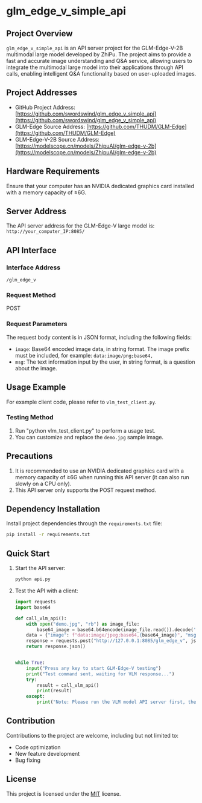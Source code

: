 # glm_edge_v_simple_api

## Project Overview

`glm_edge_v_simple_api` is an API server project for the GLM-Edge-V-2B multimodal large model developed by ZhiPu. The project aims to provide a fast and accurate image understanding and Q&A service, allowing users to integrate the multimodal large model into their applications through API calls, enabling intelligent Q&A functionality based on user-uploaded images.

## Project Addresses

- GitHub Project Address: [https://github.com/swordswind/glm_edge_v_simple_api](https://github.com/swordswind/glm_edge_v_simple_api)
- GLM-Edge Source Address: [https://github.com/THUDM/GLM-Edge](https://github.com/THUDM/GLM-Edge)
- GLM-Edge-V-2B Source Address: [https://modelscope.cn/models/ZhipuAI/glm-edge-v-2b](https://modelscope.cn/models/ZhipuAI/glm-edge-v-2b)

## Hardware Requirements

Ensure that your computer has an NVIDIA dedicated graphics card installed with a memory capacity of ≥6G.

## Server Address

The API server address for the GLM-Edge-V large model is: `http://your_computer_IP:8085/`

## API Interface

### Interface Address

`/glm_edge_v`

### Request Method

POST

### Request Parameters

The request body content is in JSON format, including the following fields:

- `image`: Base64 encoded image data, in string format. The image prefix must be included, for example: `data:image/png;base64,`
- `msg`: The text information input by the user, in string format, is a question about the image.

## Usage Example

For example client code, please refer to `vlm_test_client.py`.

### Testing Method

1. Run "python vlm_test_client.py" to perform a usage test.
2. You can customize and replace the `demo.jpg` sample image.

## Precautions

1. It is recommended to use an NVIDIA dedicated graphics card with a memory capacity of ≥6G when running this API server (it can also run slowly on a CPU only).
2. This API server only supports the POST request method.

## Dependency Installation

Install project dependencies through the `requirements.txt` file:

```bash
pip install -r requirements.txt
```

## Quick Start

1. Start the API server:

   ```bash
   python api.py
   ```

2. Test the API with a client:

   ```python
   import requests
   import base64
   
   def call_vlm_api():
       with open("demo.jpg", "rb") as image_file:
           base64_image = base64.b64encode(image_file.read()).decode('utf-8')
       data = {"image": f"data:image/jpeg;base64,{base64_image}", "msg": "Describe this picture in detail"}
       response = requests.post("http://127.0.0.1:8085/glm_edge_v", json=data)
       return response.json()
   
   
   while True:
       input("Press any key to start GLM-Edge-V testing")
       print("Test command sent, waiting for VLM response...")
       try:
           result = call_vlm_api()
           print(result)
       except:
           print("Note: Please run the VLM model API server first, then use the client to test VLM.")
   ```

## Contribution

Contributions to the project are welcome, including but not limited to:

- Code optimization
- New feature development
- Bug fixing

## License

This project is licensed under the [MIT](LICENSE) license.
